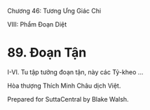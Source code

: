  

Chương 46: Tương Ưng Giác Chi

VIII: Phẩm Ðoạn Diệt

# 89\. Ðoạn Tận

I-VI. Tu tập tưởng đoạn tận, này các Tỷ-kheo …

Hòa thượng Thích Minh Châu dịch Việt.

Prepared for SuttaCentral by Blake Walsh.